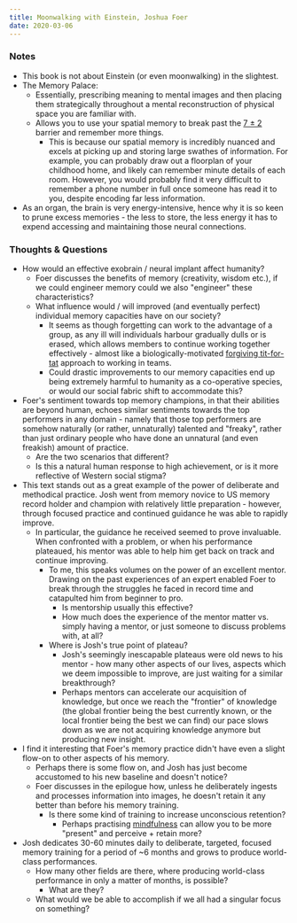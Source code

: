 ```yaml
---
title: Moonwalking with Einstein, Joshua Foer
date: 2020-03-06
---
```


### Notes
- This book is not about Einstein (or even moonwalking) in the slightest.
- The Memory Palace:
    - Essentially, prescribing meaning to mental images and then placing them strategically throughout a mental reconstruction of physical space you are familiar with. 
    - Allows you to use your spatial memory to break past the [7 ± 2](https://en.wikipedia.org/wiki/The_Magical_Number_Seven,_Plus_or_Minus_Two) barrier and remember more things. 
        - This is because our spatial memory is incredibly nuanced and excels at picking up and storing large swathes of information. For example, you can probably draw out a floorplan of your childhood home, and likely can remember minute details of each room. However, you would probably find it very difficult to remember a phone number in full once someone has read it to you, despite encoding far less information. 
- As an organ, the brain is very energy-intensive, hence why it is so keen to prune excess memories - the less to store, the less energy it has to expend accessing and maintaining those neural connections. 

### Thoughts & Questions
- How would an effective exobrain / neural implant affect humanity? 
    - Foer discusses the benefits of memory (creativity, wisdom etc.), if we could engineer memory could we also "engineer" these characteristics?
    - What influence would / will improved (and eventually perfect) individual memory capacities have on our society?
        - It seems as though forgetting can work to the advantage of a group, as any ill will individuals harbour gradually dulls or is erased, which allows members to continue working together effectively - almost like a biologically-motivated [forgiving tit-for-tat](https://www.forbes.com/sites/rogerkay/2011/12/19/generous-tit-for-tat-a-winning-strategy/#1c93e11966eb) approach to working in teams. 
        - Could drastic improvements to our memory capacities end up being extremely harmful to humanity as a co-operative species, or would our social fabric shift to accommodate this? 
- Foer's sentiment towards top memory champions, in that their abilities are beyond human, echoes similar sentiments towards the top performers in any domain - namely that those top performers are somehow naturally (or rather, unnaturally) talented and "freaky", rather than just ordinary people who have done an unnatural (and even freakish) amount of practice.
    - Are the two scenarios that different? 
    - Is this a natural human response to high achievement, or is it more reflective of Western social stigma?
- This text stands out as a great example of the power of deliberate and methodical practice. Josh went from memory novice to US memory record holder and champion with relatively little preparation - however, through focused practice and continued guidance he was able to rapidly improve. 
    - In particular, the guidance he received seemed to prove invaluable. When confronted with a problem, or when his performance plateaued, his mentor was able to help him get back on track and continue improving. 
        - To me, this speaks volumes on the power of an excellent mentor. Drawing on the past experiences of an expert enabled Foer to break through the struggles he faced in record time and catapulted him from beginner to pro. 
            - Is mentorship usually this effective? 
            - How much does the experience of the mentor matter vs. simply having a mentor, or just someone to discuss problems with, at all? 
        - Where is Josh's true point of plateau? 
            - Josh's seemingly inescapable plateaus were old news to his mentor - how many other aspects of our lives, aspects which we deem impossible to improve, are just waiting for a similar breakthrough?  
            - Perhaps mentors can accelerate our acquisition of knowledge, but once we reach the "frontier" of knowledge (the global frontier being the best currently known, or the local frontier being the best we can find) our pace slows down as we are not acquiring knowledge anymore but producing new insight.
- I find it interesting that Foer's memory practice didn't have even a slight flow-on to other aspects of his memory.
    - Perhaps there is some flow on, and Josh has just become accustomed to his new baseline and doesn't notice? 
    - Foer discusses in the epilogue how, unless he deliberately ingests and processes information into images, he doesn't retain it any better than before his memory training. 
        - Is there some kind of training to increase unconscious retention? 
            - Perhaps practising [mindfulness](https://www.headspace.com/mindfulness) can allow you to be more "present" and perceive + retain more? 
- Josh dedicates 30-60 minutes daily to deliberate, targeted, focused memory training for a period of ~6 months and grows to produce world-class performances. 
    - How many other fields are there, where producing world-class performance in only a matter of months, is possible? 
        - What are they?
    - What would we be able to accomplish if we all had a singular focus on something? 
